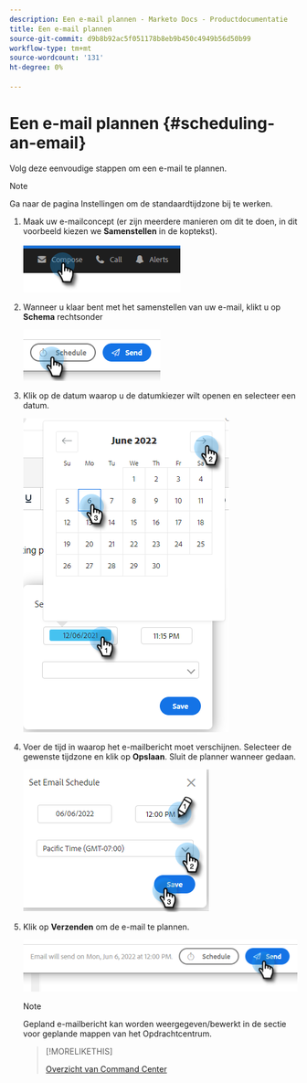 ```yaml
---
description: Een e-mail plannen - Marketo Docs - Productdocumentatie
title: Een e-mail plannen
source-git-commit: d9b8b92ac5f051178b8eb9b450c4949b56d50b99
workflow-type: tm+mt
source-wordcount: '131'
ht-degree: 0%

---
```


# Een e-mail plannen {#scheduling-an-email}

Volg deze eenvoudige stappen om een e-mail te plannen.

>[!NOTE]
>
>Ga naar de pagina Instellingen om de standaardtijdzone bij te werken.

1. Maak uw e-mailconcept (er zijn meerdere manieren om dit te doen, in dit voorbeeld kiezen we **Samenstellen** in de koptekst).

   ![](assets/scheduling-an-email-1.png)

1. Wanneer u klaar bent met het samenstellen van uw e-mail, klikt u op **Schema** rechtsonder

   ![](assets/scheduling-an-email-2.png)

1. Klik op de datum waarop u de datumkiezer wilt openen en selecteer een datum.

   ![](assets/scheduling-an-email-3.png)

1. Voer de tijd in waarop het e-mailbericht moet verschijnen. Selecteer de gewenste tijdzone en klik op **Opslaan**. Sluit de planner wanneer gedaan.

   ![](assets/scheduling-an-email-4.png)

1. Klik op **Verzenden** om de e-mail te plannen.

   ![](assets/scheduling-an-email-5.png)

   >[!NOTE]
   >
   >Gepland e-mailbericht kan worden weergegeven/bewerkt in de sectie voor geplande mappen van het Opdrachtcentrum.

   >[!MORELIKETHIS]
   >
   >[Overzicht van Command Center](/help/marketo/product-docs/marketo-sales-insight/actions/email/command-center/command-center-overview.md)

